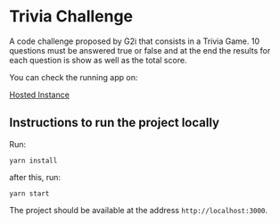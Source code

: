 # Trivia Challenge

A code challenge proposed by G2i that consists in a Trivia Game.
10 questions must be answered true or false and at the end the results for each question is show as well as the total score.

You can check the running app on:

[Hosted Instance](http://g2i-react-web-trivia-game.s3-website-sa-east-1.amazonaws.com/)

## Instructions to run the project locally

Run:

`yarn install`

after this, run:

`yarn start`

The project should be available at the address `http://localhost:3000`.
